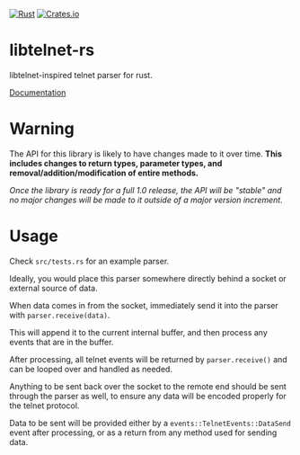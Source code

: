 [![Rust](https://github.com/envis10n/libtelnet-rs/workflows/Rust/badge.svg?branch=master)](https://github.com/envis10n/libtelnet-rs)
[![Crates.io](https://img.shields.io/crates/v/libtelnet-rs)](https://crates.io/crates/libtelnet-rs)
# libtelnet-rs

libtelnet-inspired telnet parser for rust.

[Documentation](https://github.envis10n.dev/libtelnet_rs)

# Warning

The API for this library is likely to have changes made to it over time. **This includes changes to return types, parameter types, and removal/addition/modification of entire methods.**

*Once the library is ready for a full 1.0 release, the API will be "stable" and no major changes will be made to it outside of a major version increment.*

# Usage

Check `src/tests.rs` for an example parser.

Ideally, you would place this parser somewhere directly behind a socket or external source of data.

When data comes in from the socket, immediately send it into the parser with `parser.receive(data)`.

This will append it to the current internal buffer, and then process any events that are in the buffer.

After processing, all telnet events will be returned by `parser.receive()` and can be looped over and handled as needed.

Anything to be sent back over the socket to the remote end should be sent through the parser as well, to ensure any data will be encoded properly for the telnet protocol.

Data to be sent will be provided either by a `events::TelnetEvents::DataSend` event after processing, or as a return from any method used for sending data.
